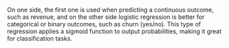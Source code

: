 On one side, the first one is used when predicting a continuous outcome, such as revenue, and on the other side logistic regression is better for categorical or binary outcomes, such as churn (yes/no). This type of regression applies a sigmoid function to output probabilities, making it great for classification tasks. 